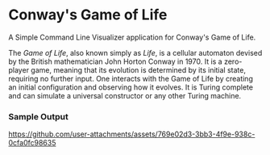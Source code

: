# Conway's Game of Life

A Simple Command Line Visualizer application for Conway's Game of Life.

The _Game of Life_, also known simply as _Life_, is a cellular automaton devised by
the British mathematician John Horton Conway in 1970. It is a zero-player
game, meaning that its evolution is determined by its initial state,
requiring no further input. One interacts with the Game of Life by creating an
initial configuration and observing how it evolves. It is Turing complete and
can simulate a universal constructor or any other Turing machine. 

### Sample Output

https://github.com/user-attachments/assets/769e02d3-3bb3-4f9e-938c-0cfa0fc98635

